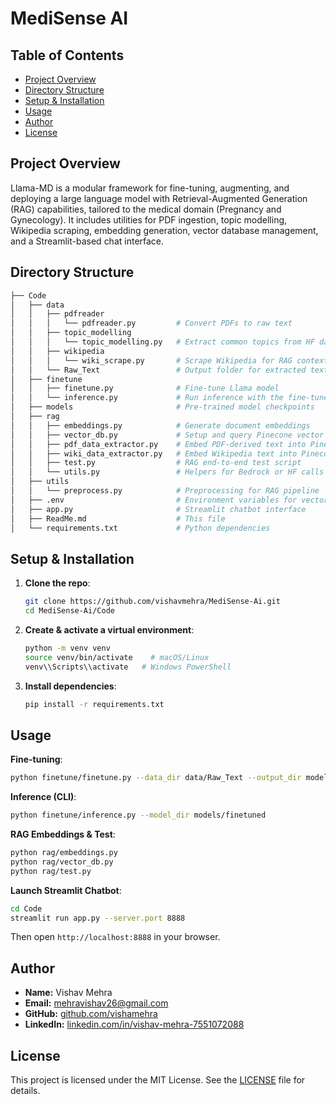 # MediSense AI

## Table of Contents
- [Project Overview](#project-overview)
- [Directory Structure](#directory-structure)
- [Setup & Installation](#setup--installation)
- [Usage](#usage)
- [Author](#author)
- [License](#license)

## Project Overview
Llama-MD is a modular framework for fine-tuning, augmenting, and deploying a large language model with Retrieval-Augmented Generation (RAG) capabilities, tailored to the medical domain (Pregnancy and Gynecology). It includes utilities for PDF ingestion, topic modelling, Wikipedia scraping, embedding generation, vector database management, and a Streamlit-based chat interface.

## Directory Structure
```bash
├── Code
│   ├── data
│   │   ├── pdfreader
│   │   │   └── pdfreader.py         # Convert PDFs to raw text
│   │   ├── topic_modelling
│   │   │   └── topic_modelling.py   # Extract common topics from HF datasets
│   │   ├── wikipedia
│   │   │   └── wiki_scrape.py       # Scrape Wikipedia for RAG context
│   │   └── Raw_Text                 # Output folder for extracted text
│   ├── finetune
│   │   ├── finetune.py              # Fine-tune Llama model
│   │   └── inference.py             # Run inference with the fine-tuned model
│   ├── models                       # Pre-trained model checkpoints
│   ├── rag
│   │   ├── embeddings.py            # Generate document embeddings
│   │   ├── vector_db.py             # Setup and query Pinecone vector DB
│   │   ├── pdf_data_extractor.py    # Embed PDF-derived text into Pinecone
│   │   ├── wiki_data_extractor.py   # Embed Wikipedia text into Pinecone
│   │   ├── test.py                  # RAG end‑to‑end test script
│   │   └── utils.py                 # Helpers for Bedrock or HF calls
│   ├── utils
│   │   └── preprocess.py            # Preprocessing for RAG pipeline
│   ├── .env                         # Environment variables for vector DB, API keys
│   ├── app.py                       # Streamlit chatbot interface
│   ├── ReadMe.md                    # This file
│   └── requirements.txt             # Python dependencies
```

## Setup & Installation
1. **Clone the repo**:
   ```bash
   git clone https://github.com/vishavmehra/MediSense-Ai.git
   cd MediSense-Ai/Code
   ```
2. **Create & activate a virtual environment**:
   ```bash
   python -m venv venv
   source venv/bin/activate    # macOS/Linux
   venv\\Scripts\\activate   # Windows PowerShell
   ```
3. **Install dependencies**:
   ```bash
   pip install -r requirements.txt
   ```

## Usage
**Fine-tuning**:
```bash
python finetune/finetune.py --data_dir data/Raw_Text --output_dir models/finetuned
```

**Inference (CLI)**:
```bash
python finetune/inference.py --model_dir models/finetuned
```

**RAG Embeddings & Test**:
```bash
python rag/embeddings.py
python rag/vector_db.py
python rag/test.py
```

**Launch Streamlit Chatbot**:
```bash
cd Code
streamlit run app.py --server.port 8888
```  
Then open `http://localhost:8888` in your browser.

## Author
- **Name:** Vishav Mehra
- **Email:** mehravishav26@gmail.com
- **GitHub:** [github.com/vishamehra](https://github.com/mehra)
- **LinkedIn:** [linkedin.com/in/vishav-mehra-7551072088](www.linkedin.com/in/vishav-mehra-755107208)

## License
This project is licensed under the MIT License. See the [LICENSE](LICENSE) file for details.

